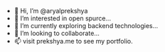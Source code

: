 - 👋 Hi, I’m @aryalprekshya
- 👀 I’m interested in open spurce...
- 🌱 I’m currently exploring backend technologies...
- 💞️ I’m looking to collaborate...
- 📫 visit prekshya.me to see my portfolio.

<!---
aryalprekshya/aryalprekshya is a ✨ special ✨ repository because its `README.md` (this file) appears on your GitHub profile.
You can click the Preview link to take a look at your changes.
--->
